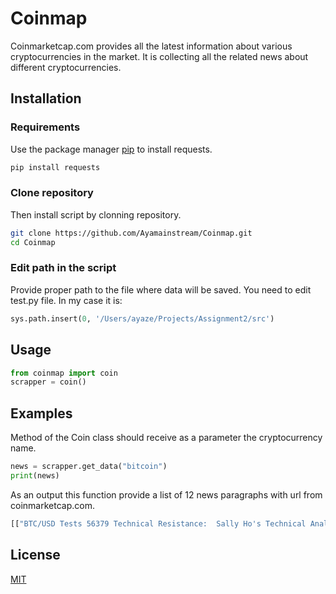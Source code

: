 # Coinmap
Coinmarketcap.com provides all the latest information about various cryptocurrencies in the market. It is collecting all the related news about different cryptocurrencies. 
## Installation
### Requirements 
Use the package manager [pip](https://pip.pypa.io/en/stable/) to install requests.
```bash
pip install requests
```
### Clone repository
Then install script by clonning repository.
```bash
git clone https://github.com/Ayamainstream/Coinmap.git
cd Coinmap
```
### Edit path in the script
Provide proper path to the file where data will be saved. You need to edit test.py file. In my case it is:
```python
sys.path.insert(0, '/Users/ayaze/Projects/Assignment2/src')
```
## Usage
```python
from coinmap import coin
scrapper = coin()
```
## Examples
Method of the Coin class should receive as a parameter the cryptocurrency name.
```python
news = scrapper.get_data("bitcoin")
print(news)
```
As an output this function provide a list of 12 news paragraphs with url from coinmarketcap.com.
```bash
[["BTC/USD Tests 56379 Technical Resistance:  Sally Ho's Technical Analysis 11 October 2021 BTC", 'Advertisement', 'Advertisement', 'Bitcoin ( BTC/USD ) continued to remain rangebound early in the North American session as the pair attracted strong two-way trading activity above the 54000 figure after recently peaking around the 56113 level , its strongest print following its acute decline in May.],[...],[...]...
```
## License
[MIT](https://choosealicense.com/licenses/mit/)
